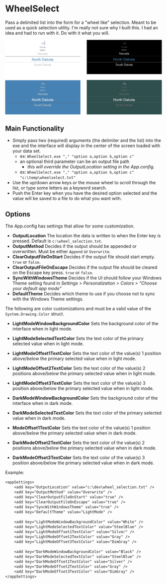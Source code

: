 # WheelSelect

Pass a delimited list into the form for a "wheel like" selection. Meant to be used as a quick selection utility. I'm really not sure why I built this. I had an idea and had to run with it. Do with it what you will.

![wheel_select](https://github.com/fischgeek/WheelSelect/blob/readme-assets/WheelSelect/readme-assets/wheel_select2.png)

## Main Functionality

- Simply pass two (required) arguments (the delimiter and the list) into the exe and the interface will display in the center of the screen loaded with your data set.
  - ex: `WheelSelect.exe "," "option a,option b,option c"`
  - an optional third parameter can be an output file path
    - _this will override the OutputLocation setting in the App.config_.
  - ex: `WheelSelect.exe "," "option a,option b,option c" "c:\temp\wheelselect.txt"`
- Use the up/down arrow keys or the mouse wheel to scroll through the list, or type some letters as a keyword search.
- Push the Enter key when you have the desired option selected and the value will be saved to a file to do what you want with.

## Options

The App.config has settings that allow for some customization.

- **OutputLocation** The location the data is written to when the Enter key is pressed. Default is `c:\wheel_selection.txt`.
- **OutputMethod** Decides if the output should be appended or overwritten. Must be either `Append` or `Overwrite`.
- **ClearOutputFileOnStart** Decides if the output file should start empty. `true` or `false`.
- **ClearOutputFileOnEscape** Decides if the output file should be cleared on the Escape key press. `true` or `false`.
- **SyncWithWindowsTheme** Decides if the UI should follow your Windows Theme setting found in *Settings > Personalization > Colors > "Choose your default app mode"*
- **DefaultTheme** Decides which theme to use if you choose not to sync with the Windows Theme settings.

The following are color customizations and must be a valid value of the `System.Drawing.Color` struct.

- **LightModeWindowBackgroundColor** Sets the background color of the interface when in light mode.
- **LightModeSelectedTextColor** Sets the text color of the primary selected value when in light mode.
- **LightModeOffset1TextColor** Sets the text color of the value(s) 1 position above/below the primary selected value when in light mode.
- **LightModeOffset2TextColor** Sets the text color of the value(s) 2 positions above/below the primary selected value when in light mode.
- **LightModeOffset3TextColor** Sets the text color of the value(s) 3 position above/below the primary selected value when in light mode.

- **DarkModeWindowBackgroundColor** Sets the background color of the interface when in dark mode.
- **DarkModeSelectedTextColor** Sets the text color of the primary selected value when in dark mode.
- **ModeOffset1TextColor** Sets the text color of the value(s) 1 position above/below the primary selected value when in dark mode.
- **DarkModeOffset2TextColor** Sets the text color of the value(s) 2 positions above/below the primary selected value when in dark mode.
- **DarkModeOffset3TextColor** Sets the text color of the value(s) 3 position above/below the primary selected value when in dark mode.

Example:

```
<appSettings>
    <add key="OutputLocation" value="c:\dev\wheel_selection.txt" />
    <add key="OutputMethod" value="Overwrite" />
    <add key="ClearOutputFileOnStart" value="true" />
    <add key="ClearOutputFileOnEscape" value="true" />
    <add key="SyncWithWindowsTheme" value="true" />
    <add key="DefaultTheme" value="LightMode" />
    
    <add key="LightModeWindowBackgroundColor" value="White" />
    <add key="LightModeSelectedTextColor" value="SteelBlue" />
    <add key="LightModeOffset1TextColor" value="Silver" />
    <add key="LightModeOffset2TextColor" value="Gray" />
    <add key="LightModeOffset3TextColor" value="DimGray" />

    <add key="DarkModeWindowBackgroundColor" value="Black" />
    <add key="DarkModeSelectedTextColor" value="SteelBlue" />
    <add key="DarkModeOffset1TextColor" value="Silver" />
    <add key="DarkModeOffset2TextColor" value="Gray" />
    <add key="DarkModeOffset3TextColor" value="DimGray" />
</appSettings>
```
